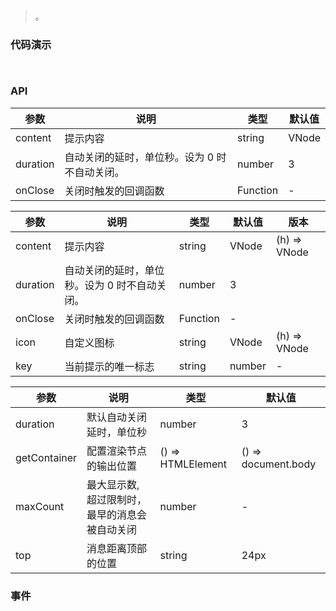 #   

>  。


###  代码演示

```
 
```

### API
参数|说明|类型|默认值
--|--|--|--
content|提示内容|string| VNode |(h) => VNode|-
duration|自动关闭的延时，单位秒。设为 0 时不自动关闭。|number|3
onClose|关闭时触发的回调函数|Function|-


参数|说明|类型|默认值|版本
--|--|--|--|--
content|提示内容|string| VNode |(h) => VNode|-|
duration|自动关闭的延时，单位秒。设为 0 时不自动关闭。|number|3|
onClose|关闭时触发的回调函数|Function|-|
icon|自定义图标|string| VNode |(h) => VNode|-|
key|当前提示的唯一标志|string|number|-|1.5.0


参数|说明|类型|默认值
--|--|--|--
duration|默认自动关闭延时，单位秒|number|3
getContainer|配置渲染节点的输出位置|() => HTMLElement|() => document.body
maxCount|最大显示数, 超过限制时，最早的消息会被自动关闭|number|-
top|消息距离顶部的位置|string|24px

 


### 事件

 

